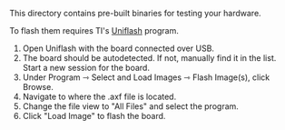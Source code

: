 This directory contains pre-built binaries for testing your hardware.

To flash them requires TI's [Uniflash](https://www.ti.com/tool/UNIFLASH) program.

1. Open Uniflash with the board connected over USB.
2. The board should be autodetected. If not, manually find it in the list. Start a new session for the board.
3. Under Program ⇾ Select and Load Images ⇾ Flash Image(s), click Browse.
4. Navigate to where the .axf file is located.
5. Change the file view to "All Files" and select the program.
6. Click "Load Image" to flash the board.
